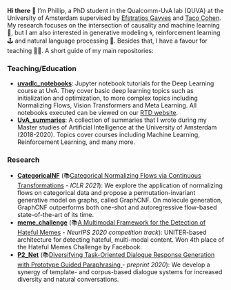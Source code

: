 __Hi there__ 👋 I’m Phillip, a PhD student in the Qualcomm-UvA lab (QUVA) at the University of Amsterdam supervised by [Efstratios Gavves](https://www.egavves.com/) and [Taco Cohen](https://tacocohen.wordpress.com/). My research focuses on the intersection of causality and machine learning 🤖, but I am also interested in generative modeling 🌀, reinforcement learning 🕹 and natural language processing 💬. Besides that, I have a favour for teaching 👨‍🏫.
A short guide of my main repositories:

### Teaching/Education

- __[uvadlc_notebooks](https://github.com/phlippe/uvadlc_notebooks)__: Jupyter notebook tutorials for the Deep Learning course at UvA. They cover basic deep learning topics such as initialization and optimization, to more complex topics including Normalizing Flows, Vision Transformers and Meta Learning. All notebooks executed can be viewed on our [RTD website](https://uvadlc-notebooks.readthedocs.io/en/latest/).
- __[UvA_summaries](https://github.com/phlippe/UvA_Summaries)__: A collection of summaries that I wrote during my Master studies of Artificial Intelligence at the University of Amsterdam (2018-2020). Topics cover courses including Machine Learning, Reinforcement Learning, and many more.

### Research

- __[CategoricalNF](https://github.com/phlippe/CategoricalNF)__ (📚[Categorical Normalizing Flows via Continuous Transformations](https://arxiv.org/abs/2006.09790) - *ICLR 2021*): We explore the application of normalizing flows on categorical data and propose a permutation-invariant generative model on graphs, called GraphCNF. On molecule generation, GraphCNF outperforms both one-shot and autoregressive flow-based state-of-the-art of its time.
- __[meme_challenge](https://github.com/Nithin-Holla/meme_challenge)__ (📚[A Multimodal Framework for the Detection of Hateful Memes](https://arxiv.org/abs/2012.12871) - *NeurIPS 2020 competition track*): UNITER-based architecture for detecting hateful, multi-modal content. Won 4th place of the Hateful Memes Challenge by Facebook.
- __[P2_Net](https://github.com/phlippe/P2_Net)__ (📚[Diversifying Task-Oriented Dialogue Response Generation with Prototype Guided Paraphrasing
](https://arxiv.org/abs/2008.03391) - *preprint 2020*): We develop a synergy of template- and corpus-based dialogue systems for increased diversity and natural conversations.
